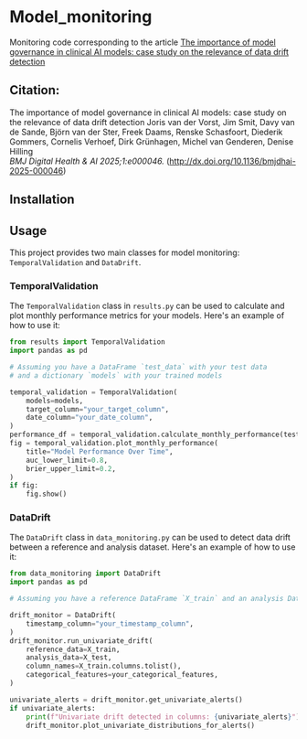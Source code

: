 # Model_monitoring
Monitoring code corresponding to the article [The importance of model governance in clinical AI models: case study on the relevance of data drift detection](http://dx.doi.org/10.1136/bmjdhai-2025-000046)

## Citation:

The importance of model governance in clinical AI models: case study on the relevance of data drift detection
Joris van der Vorst, Jim Smit, Davy van de Sande, Björn van der Ster, Freek Daams, Renske Schasfoort, Diederik Gommers, Cornelis Verhoef, Dirk Grünhagen, Michel van Genderen, Denise Hilling  
*BMJ Digital Health & AI 2025;1:e000046.*
(http://dx.doi.org/10.1136/bmjdhai-2025-000046)

## Installation


## Usage

This project provides two main classes for model monitoring: `TemporalValidation` and `DataDrift`.

### TemporalValidation

The `TemporalValidation` class in `results.py` can be used to calculate and plot monthly performance metrics for your models. Here's an example of how to use it:

```python
from results import TemporalValidation
import pandas as pd

# Assuming you have a DataFrame `test_data` with your test data
# and a dictionary `models` with your trained models

temporal_validation = TemporalValidation(
    models=models,
    target_column="your_target_column",
    date_column="your_date_column",
)
performance_df = temporal_validation.calculate_monthly_performance(test_data)
fig = temporal_validation.plot_monthly_performance(
    title="Model Performance Over Time",
    auc_lower_limit=0.8,
    brier_upper_limit=0.2,
)
if fig:
    fig.show()
```

### DataDrift

The `DataDrift` class in `data_monitoring.py` can be used to detect data drift between a reference and analysis dataset. Here's an example of how to use it:

```python
from data_monitoring import DataDrift
import pandas as pd

# Assuming you have a reference DataFrame `X_train` and an analysis DataFrame `X_test`

drift_monitor = DataDrift(
    timestamp_column="your_timestamp_column",
)
drift_monitor.run_univariate_drift(
    reference_data=X_train,
    analysis_data=X_test,
    column_names=X_train.columns.tolist(),
    categorical_features=your_categorical_features,
)

univariate_alerts = drift_monitor.get_univariate_alerts()
if univariate_alerts:
    print(f"Univariate drift detected in columns: {univariate_alerts}")
    drift_monitor.plot_univariate_distributions_for_alerts()

```
